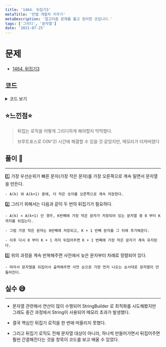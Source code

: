 ```yaml
---
title: '1464. 뒤집기3'
metaTitle: '만렙 개발자 키우기'
metaDescription: '알고리즘 문제를 풀고 정리한 곳입니다.'
tags: ['그리디', '문자열']
date: '2021-07-25'
---
```


# 문제
- [1464. 뒤집기3](https://www.acmicpc.net/problem/1464)

## 코드

<details><summary> 코드 보기 </summary>

``` java
import java.io.BufferedReader;
import java.io.IOException;
import java.io.InputStreamReader;

public class Q1464 {

    public static void main(String[] args) throws IOException {
        BufferedReader br = new BufferedReader(new InputStreamReader(System.in));
        StringBuilder line = new StringBuilder(br.readLine());

        if (line.length() == 1) {
            System.out.println(line.charAt(0));
            return;
        }
        solution(line);
    }

    private static void solution(StringBuilder line) {
        /*
        더 간단한 구현
        StringBuilder sb = new StringBuilder(line.charAt(0) + "");

        for (int i = 1; i < line.length(); i++) {
            if(sb.charAt(i - 1) < line.charAt(i)){
                sb = sb.reverse();
                sb = sb.append(line.charAt(i)).reverse();
            } else {
                sb.append(line.charAt(i));
            }
        }
        System.out.println(sb.reverse());
        */
        for (int i = 0; i < line.length() - 1; i++) {
            if (line.charAt(i) < line.charAt(i + 1)) {
                // i 번째 문자를 i + 1 로 밀기
                line = new StringBuilder(line.substring(0, i + 1)).reverse()
                    .append(line.substring(i + 1));
                line = new StringBuilder(line.substring(0, i + 2)).reverse()
                    .append(line.substring(i + 2));
            }
        }
        // 최종적으로 만들어진 문자열은 가장 우선순위가 빠른 문자가 가장 뒤로 밀려있음
        System.out.println(line.reverse());
    }
}
```
</details>

## ⭐️느낀점⭐️
> 뒤집는 로직을 어떻게 그리디하게 해야할지 막막했다.
> 
> 브루트포스로 O(N^2) 시간에 해결할 수 있을 것 같았지만, 메모리가 터져버렸다

## 풀이 📣
<hr/>

1️⃣ 가장 우선순위가 빠른 문자(가장 작은 문자)를 가장 오른쪽으로 계속 밀면서 문자열을 만든다.

    - A(k) 와 A(k+1) 중에, 더 작은 숫자를 오른쪽으로 계속 저장한다.


2️⃣ 그러기 위해서는 다음과 같이 두 번의 뒤집기가 필요하다.

    - A(k) < A(k+1) 인 경우, K번째에 가장 작은 문자가 저장되어 있는 문자열 중 0 부터 K 까지를 뒤집는다.

    - 그럼 가장 작은 문자는 0번째에 저장되고, K + 1 번째 문자를 그 뒤에 추가해준다.

    - 이후 다시 0 부터 K + 1 까지 뒤집어주면 K + 1 번째에 가장 작은 문자가 계속 유지된다.


3️⃣ 위의 과정을 계속 반복해주면 사전에서 늦은 문자부터 차례로 정렬되어 있다.

    - 따라서 문자열을 뒤집어서 출력해주면 사전 순으로 가장 먼저 나오는 순서대로 문자열이 만들어진다.

## 실수 😅
<hr/>

- 문자열 관련해서 연산이 많이 수행되어 StringBuilder 로 최적화를 시도해봤지만 그래도 중간 과정에서 String이 사용되어 메모리 초과가 발생했다.


- 결국 핵심인 뒤집기 로직을 한 번에 떠올리지 못했다.


- 그리고 뒤집기 로직도 전체 문자열 대상이 아니라, 하나씩 만들어가면서 뒤집어주면 훨씬 간결해진다는 것을 창묵이 코드를 보고 배울 수 있었다.